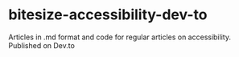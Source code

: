 # bitesize-accessibility-dev-to
Articles in .md format and code for regular articles on accessibility. Published on Dev.to
